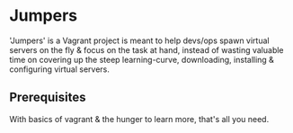 # Jumpers
'Jumpers' is a Vagrant project is meant to help devs/ops spawn virtual servers on the fly & focus on the task at hand, instead of wasting valuable time on covering up the steep learning-curve, downloading, installing & configuring virtual servers.

## Prerequisites
With basics of vagrant & the hunger to learn more, that's all you need.
